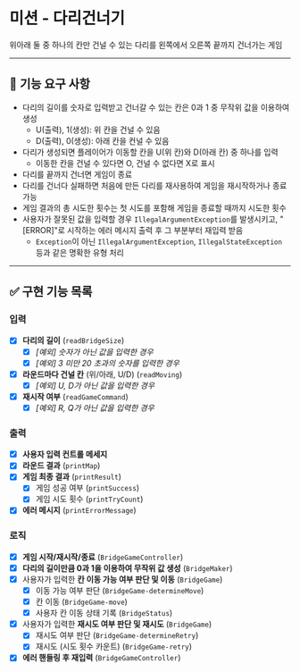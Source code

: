 # 미션 - 다리건너기
위아래 둘 중 하나의 칸만 건널 수 있는 다리를 왼쪽에서 오른쪽 끝까지 건너가는 게임

---

## 🚀 기능 요구 사항
- 다리의 길이를 숫자로 입력받고 건너갈 수 있는 칸은 0과 1 중 무작위 값을 이용하여 생성
  - U(출력), 1(생성): 위 칸을 건널 수 있음
  - D(출력), 0(생성): 아래 칸을 컨널 수 있음
- 다리가 생성되면 플레이어가 이동할 칸을 U(위 칸)와 D(아래 칸) 중 하나를 입력
  - 이동한 칸을 건널 수 있다면 O, 건널 수 없다면 X로 표시
- 다리를 끝까지 건너면 게임이 종료
- 다리를 건너다 실패하면 처음에 만든 다리를 재사용하여 게임을 재시작하거나 종료 가능
- 게임 결과의 총 시도한 횟수는 첫 시도를 포함해 게임을 종료할 때까지 시도한 횟수
- 사용자가 잘못된 값을 입력할 경우 `IllegalArgumentException`를 발생시키고, "[ERROR]"로 시작하는 에러 메시지 출력 후 그 부분부터 재입력 받음
  - `Exception`이 아닌 `IllegalArgumentException`, `IllegalStateException` 등과 같은 명확한 유형 처리

---

## ✅ 구현 기능 목록
### 입력
- [x] **다리의 길이** (`readBridgeSize`)
  - [x] _[예외] 숫자가 아닌 값을 입력한 경우_
  - [x] _[예외] 3 미만 20 초과의 숫자를 입력한 경우_
- [x] **라운드마다 건널 칸** (위/아래, U/D) (`readMoving`)
  - [x] _[예외] U, D가 아닌 값을 입력한 경우_
- [x] **재시작 여부** (`readGameCommand`)
  - [x] _[예외] R, Q가 아닌 값을 입력한 경우_

### 출력
- [x] **사용자 입력 컨트롤 메세지**
- [x] **라운드 결과** (`printMap`)
- [x] **게임 최종 결과** (`printResult`)
  - [x] 게임 성공 여부 (`printSuccess`)
  - [x] 게임 시도 횟수 (`printTryCount`)
- [x] **에러 메시지** (`printErrorMessage`)

### 로직
- [x] **게임 시작/재시작/종료** (`BridgeGameController`)
- [x] **다리의 길이만큼 0과 1을 이용하여 무작위 값 생성** (`BridgeMaker`)
- [x] 사용자가 입력한 **칸 이동 가능 여부 판단 및 이동** (`BridgeGame`)
  - [x] 이동 가능 여부 판단 (`BridgeGame-determineMove`)
  - [x] 칸 이동 (`BridgeGame-move`)
  - [x] 사용자 칸 이동 상태 기록 (`BridgeStatus`)
- [x] 사용자가 입력한 **재시도 여부 판단 및 재시도** (`BridgeGame`)
  - [x] 재시도 여부 판단 (`BridgeGame-determineRetry`)
  - [x] 재시도 (시도 횟수 카운트) (`BridgeGame-retry`)
- [x] **에러 핸들링 후 재입력** (`BridgeGameController`)